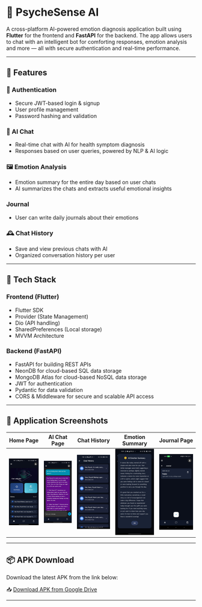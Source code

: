 # 🤖 PsycheSense AI

A cross-platform AI-powered emotion diagnosis application built using **Flutter** for the frontend and **FastAPI** for the backend. The app allows users to chat with an intelligent bot for comforting responses, emotion analysis and more — all with secure authentication and real-time performance.

---

## 🧠 Features

### 🔐 Authentication
- Secure JWT-based login & signup
- User profile management
- Password hashing and validation

### 💬 AI Chat
- Real-time chat with AI for health symptom diagnosis
- Responses based on user queries, powered by NLP & AI logic

### 🖼️ Emotion Analysis
- Emotion summary for the entire day based on user chats
- AI summarizes the chats and extracts useful emotional insights

### Journal
- User can write daily journals about their emotions

### 🕰️ Chat History
- Save and view previous chats with AI
- Organized conversation history per user

---

## 🧰 Tech Stack

### Frontend (Flutter)
- Flutter SDK
- Provider (State Management)
- Dio (API handling)
- SharedPreferences (Local storage)
- MVVM Architecture

### Backend (FastAPI)
- FastAPI for building REST APIs
- NeonDB for cloud-based SQL data storage
- MongoDB Atlas for cloud-based NoSQL data storage
- JWT for authentication
- Pydantic for data validation
- CORS & Middleware for secure and scalable API access

---

## 📸 Application Screenshots


| Home Page | AI Chat Page | Chat History | Emotion Summary | Journal Page |
|:--:|:--:|:--:|:--:|:--:|
| ![](screenshots/home.jpeg) | ![](screenshots/chat.jpeg) | ![](screenshots/chat_history.jpeg) | ![](screenshots/emotion_summary.jpeg) | ![](screenshots/journal.jpeg) |

---

## 📦 APK Download

Download the latest APK from the link below:

📥 [Download APK from Google Drive](https://drive.google.com/file/d/1HUjq8Kv3O53wZ__Hr5H8adhnAtJBcuWI/view?usp=drive_link)

---
